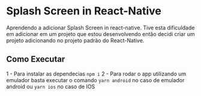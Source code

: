 # Splash Screen in React-Native

Aprendendo a adicionar Splash Screen in react-native. Tive esta dificuldade em
adicionar em um projeto que estou desenvolvendo então decidi criar um projeto 
adicionando no projeto padrão do React-Native.

## Como Executar

1 - Para  instalar as dependecias `npm i`
2 - Para rodar o app utilizando um emulador basta executar o comando `yarn android` no caso de emulador android ou `yarn ios` no caso de IOS
